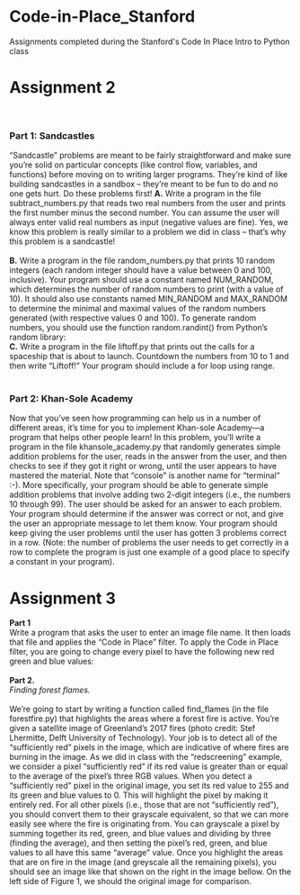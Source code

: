 # Code-in-Place_Stanford
Assignments completed during the Stanford's Code In Place Intro to Python class

<h1>Assignment 2</h1>
<br>
<h3>Part 1: Sandcastles</h3>
“Sandcastle” problems are meant to be fairly straightforward and make sure you’re solid
on particular concepts (like control flow, variables, and functions) before moving on to
writing larger programs. They’re kind of like building sandcastles in a sandbox – they’re
meant to be fun to do and no one gets hurt. Do these problems first!
<b>A.</b> Write a program in the file subtract_numbers.py that reads two real numbers from
the user and prints the first number minus the second number. You can assume the
user will always enter valid real numbers as input (negative values are fine). Yes, we
know this problem is really similar to a problem we did in class – that’s why this
problem is a sandcastle! 
<br>
<br>
<b>B.</b> Write a program in the file random_numbers.py that prints 10 random integers (each
random integer should have a value between 0 and 100, inclusive). Your program
should use a constant named NUM_RANDOM, which determines the number of random
numbers to print (with a value of 10). It should also use constants named MIN_RANDOM
and MAX_RANDOM to determine the minimal and maximal values of the random numbers
generated (with respective values 0 and 100). To generate random numbers, you should
use the function random.randint() from Python’s random library:
<br>
<b>C.</b>
Write a program in the file liftoff.py that prints out the calls for a spaceship that is
about to launch. Countdown the numbers from 10 to 1 and then write “Liftoff!” Your
program should include a for loop using range. <br><br>

<h3><b>Part 2: Khan-Sole Academy</b></h3>
Now that you’ve seen how programming can help us in a number of different areas, it’s
time for you to implement Khan-sole Academy—a program that helps other people learn!
In this problem, you’ll write a program in the file khansole_academy.py that randomly
generates simple addition problems for the user, reads in the answer from the user, and then
checks to see if they got it right or wrong, until the user appears to have mastered the
material. Note that “console” is another name for “terminal” :-).
More specifically, your program should be able to generate simple addition problems that
involve adding two 2-digit integers (i.e., the numbers 10 through 99). The user should be
asked for an answer to each problem. Your program should determine if the answer was
correct or not, and give the user an appropriate message to let them know. Your program
should keep giving the user problems until the user has gotten 3 problems correct in a row.
(Note: the number of problems the user needs to get correctly in a row to complete the
program is just one example of a good place to specify a constant in your program).
<h1>Assignment 3 </h1>
<b>Part 1</b><br>
Write a program that asks the user to enter an image file name. It then loads that file and
applies the “Code in Place” filter. To apply the Code in Place filter, you are going to
change every pixel to have the following new red green and blue values:
<Br>
<Br>
<b>Part 2.</b><br>
<em>Finding forest flames.</em><br>
<br>
We’re going to start by writing a function called find_flames (in the file forestfire.py) that
highlights the areas where a forest fire is active. You’re given a satellite image of
Greenland’s 2017 fires (photo credit: Stef Lhermitte, Delft University of Technology).
Your job is to detect all of the “sufficiently red” pixels in the image, which are indicative
of where fires are burning in the image. As we did in class with the “redscreening”
example, we consider a pixel “sufficiently red” if its red value is greater than or equal to
the average of the pixel’s three RGB values.
When you detect a “sufficiently red” pixel in the original image, you set its red value to
255 and its green and blue values to 0. This will highlight the pixel by making it entirely
red. For all other pixels (i.e., those that are not “sufficiently red”), you should convert
them to their grayscale equivalent, so that we can more easily see where the fire is
originating from. You can grayscale a pixel by summing together its red, green, and blue
values and dividing by three (finding the average), and then setting the pixel’s red, green,
and blue values to all have this same “average” value.
Once you highlight the areas that are on fire in the image (and greyscale all the remaining
pixels), you should see an image like that shown on the right in the image bellow. On the
left side of Figure 1, we should the original image for comparison.
<br>
<br>
